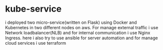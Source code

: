 # kube-service
i deployed two micro-service(written on Flask) using Docker and Kubernetes in two different nodes on aws. For manage external traffic i use Network loadbalancer(NLB) and for internal communication i use Nginx Ingress. here i also try to use ansible for server automation and for manage cloud services i use terraform

